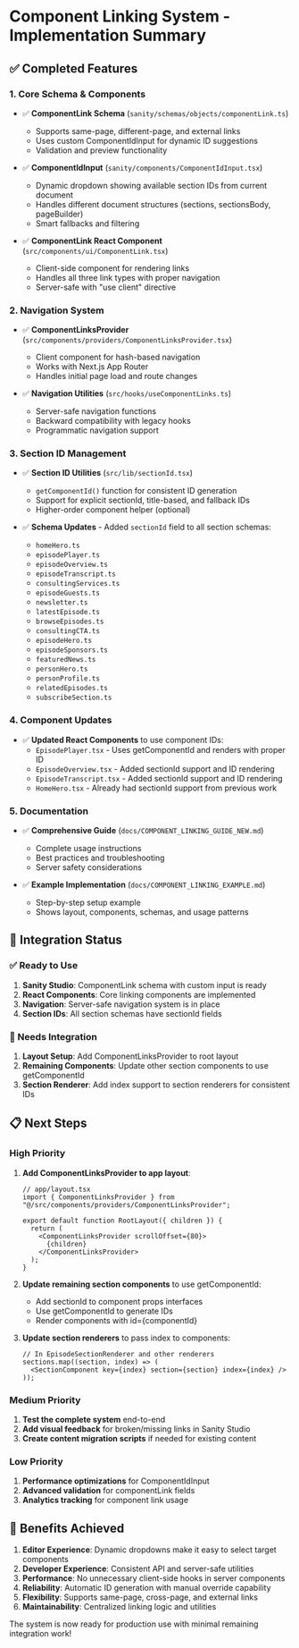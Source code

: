 # Component Linking System - Implementation Summary

## ✅ Completed Features

### 1. Core Schema & Components

- ✅ **ComponentLink Schema** (`sanity/schemas/objects/componentLink.ts`)

  - Supports same-page, different-page, and external links
  - Uses custom ComponentIdInput for dynamic ID suggestions
  - Validation and preview functionality

- ✅ **ComponentIdInput** (`sanity/components/ComponentIdInput.tsx`)

  - Dynamic dropdown showing available section IDs from current document
  - Handles different document structures (sections, sectionsBody, pageBuilder)
  - Smart fallbacks and filtering

- ✅ **ComponentLink React Component** (`src/components/ui/ComponentLink.tsx`)
  - Client-side component for rendering links
  - Handles all three link types with proper navigation
  - Server-safe with "use client" directive

### 2. Navigation System

- ✅ **ComponentLinksProvider** (`src/components/providers/ComponentLinksProvider.tsx`)

  - Client component for hash-based navigation
  - Works with Next.js App Router
  - Handles initial page load and route changes

- ✅ **Navigation Utilities** (`src/hooks/useComponentLinks.ts`)
  - Server-safe navigation functions
  - Backward compatibility with legacy hooks
  - Programmatic navigation support

### 3. Section ID Management

- ✅ **Section ID Utilities** (`src/lib/sectionId.tsx`)

  - `getComponentId()` function for consistent ID generation
  - Support for explicit sectionId, title-based, and fallback IDs
  - Higher-order component helper (optional)

- ✅ **Schema Updates** - Added `sectionId` field to all section schemas:
  - `homeHero.ts`
  - `episodePlayer.ts`
  - `episodeOverview.ts`
  - `episodeTranscript.ts`
  - `consultingServices.ts`
  - `episodeGuests.ts`
  - `newsletter.ts`
  - `latestEpisode.ts`
  - `browseEpisodes.ts`
  - `consultingCTA.ts`
  - `episodeHero.ts`
  - `episodeSponsors.ts`
  - `featuredNews.ts`
  - `personHero.ts`
  - `personProfile.ts`
  - `relatedEpisodes.ts`
  - `subscribeSection.ts`

### 4. Component Updates

- ✅ **Updated React Components** to use component IDs:
  - `EpisodePlayer.tsx` - Uses getComponentId and renders with proper ID
  - `EpisodeOverview.tsx` - Added sectionId support and ID rendering
  - `EpisodeTranscript.tsx` - Added sectionId support and ID rendering
  - `HomeHero.tsx` - Already had sectionId support from previous work

### 5. Documentation

- ✅ **Comprehensive Guide** (`docs/COMPONENT_LINKING_GUIDE_NEW.md`)

  - Complete usage instructions
  - Best practices and troubleshooting
  - Server safety considerations

- ✅ **Example Implementation** (`docs/COMPONENT_LINKING_EXAMPLE.md`)
  - Step-by-step setup example
  - Shows layout, components, schemas, and usage patterns

## 🔄 Integration Status

### ✅ Ready to Use

1. **Sanity Studio**: ComponentLink schema with custom input is ready
2. **React Components**: Core linking components are implemented
3. **Navigation**: Server-safe navigation system is in place
4. **Section IDs**: All section schemas have sectionId fields

### 🚧 Needs Integration

1. **Layout Setup**: Add ComponentLinksProvider to root layout
2. **Remaining Components**: Update other section components to use getComponentId
3. **Section Renderer**: Add index support to section renderers for consistent IDs

## 📋 Next Steps

### High Priority

1. **Add ComponentLinksProvider to app layout**:

   ```tsx
   // app/layout.tsx
   import { ComponentLinksProvider } from "@/src/components/providers/ComponentLinksProvider";

   export default function RootLayout({ children }) {
     return (
       <ComponentLinksProvider scrollOffset={80}>
         {children}
       </ComponentLinksProvider>
     );
   }
   ```

2. **Update remaining section components** to use getComponentId:

   - Add sectionId to component props interfaces
   - Use getComponentId to generate IDs
   - Render components with id={componentId}

3. **Update section renderers** to pass index to components:
   ```tsx
   // In EpisodeSectionRenderer and other renderers
   sections.map((section, index) => (
     <SectionComponent key={index} section={section} index={index} />
   ));
   ```

### Medium Priority

1. **Test the complete system** end-to-end
2. **Add visual feedback** for broken/missing links in Sanity Studio
3. **Create content migration scripts** if needed for existing content

### Low Priority

1. **Performance optimizations** for ComponentIdInput
2. **Advanced validation** for componentLink fields
3. **Analytics tracking** for component link usage

## 🎯 Benefits Achieved

1. **Editor Experience**: Dynamic dropdowns make it easy to select target components
2. **Developer Experience**: Consistent API and server-safe utilities
3. **Performance**: No unnecessary client-side hooks in server components
4. **Reliability**: Automatic ID generation with manual override capability
5. **Flexibility**: Supports same-page, cross-page, and external links
6. **Maintainability**: Centralized linking logic and utilities

The system is now ready for production use with minimal remaining integration work!
